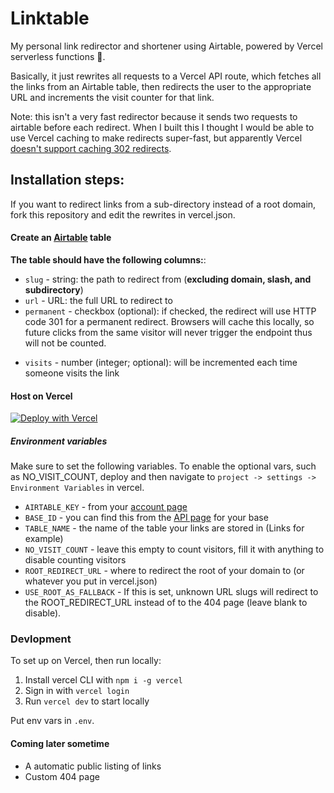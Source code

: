 # Linktable

My personal link redirector and shortener using Airtable, powered by Vercel serverless functions :link:.

Basically, it just rewrites all requests to a Vercel API route, which fetches all the links from an Airtable table, then redirects the user to the appropriate URL and increments the visit counter for that link. 

Note: this isn't a very fast redirector because it sends two requests to airtable before each redirect. When I built this I thought I would be able to use Vercel caching to make redirects super-fast, but apparently Vercel [doesn't support caching 302 redirects](https://github.com/vercel/vercel/discussions/5794).

<!--All redirects have the Vercel `Cache-Control` header with [`stale-while-revalidate`](https://vercel.com/docs/edge-network/caching#stale-while-revalidate) set. This means that redirects will be cached at the Vercel edge and returned to users immediately when they visit the short link. Then, Vercel will send a request to the function to revalidate the cached response. Because this will be sent after every user's request (I think) it will ensure that their visit is counted and the link is kept up-to-date without slowing down the speed of the response (this would not be possible without `stale-while-revalidate`, as Vercel serverless functions terminate immediately upon response).

Additionally, make sure to visit the short link manually every time you update a link in Airtable to force an update of the cache.-->

## Installation steps:

If you want to redirect links from a sub-directory instead of a root domain, fork this repository and edit the rewrites in vercel.json.

#### Create an [Airtable](https://airtable.com/) table

**The table should have the following columns:**:
 + `slug` - string: the path to redirect from (**excluding domain, slash, and subdirectory**)
 + `url` - URL: the full URL to redirect to
 + `permanent` - checkbox (optional): if checked, the redirect will use HTTP code 301 for a permanent redirect. Browsers will cache this locally, so future clicks from the same visitor will never trigger the endpoint thus will not be counted.
 <!--+ `cache` - checkbox (optional): if checked, the redirect will be cached by Vercel for `CACHE_SECONDS` (as specified in the environment variables; default one hour) (this will prevent ALL visitors from being counted for the cache duration while it is checked)-->
 + `visits` - number (integer; optional): will be incremented each time someone visits the link

#### Host on Vercel

[![Deploy with Vercel](https://vercel.com/button)](https://vercel.com/new/git/external?repository-url=https%3A%2F%2Fgithub.com%2Fscitronboy%2Flinktable&env=AIRTABLE_KEY,BASE_ID,TABLE_NAME,ROOT_REDIRECT_URL&envDescription=Environment%20variables&envLink=https%3A%2F%2Fgithub.com%2Fscitronboy%2Flinktable%23environment-variables&project-name=my-linktable&repo-name=linktable)

##### Environment variables

Make sure to set the following variables. To enable the optional vars, such as NO_VISIT_COUNT, deploy and then navigate to `project -> settings -> Environment Variables` in vercel.

+ `AIRTABLE_KEY` - from your [account page](https://airtable.com/account)
+ `BASE_ID` - you can find this from the [API page](https://airtable.com/api) for your base
+ `TABLE_NAME` - the name of the table your links are stored in (Links for example)
+ `NO_VISIT_COUNT` - leave this empty to count visitors, fill it with anything to disable counting visitors
+ `ROOT_REDIRECT_URL` - where to redirect the root of your domain to (or whatever you put in vercel.json)
+ `USE_ROOT_AS_FALLBACK` - If this is set, unknown URL slugs will redirect to the ROOT_REDIRECT_URL instead of to the 404 page (leave blank to disable).

### Devlopment

To set up on Vercel, then run locally:
1. Install vercel CLI with `npm i -g vercel`
2. Sign in with `vercel login`
3. Run `vercel dev` to start locally

Put env vars in `.env`.

#### Coming later sometime

 + A automatic public listing of links
 + Custom 404 page
